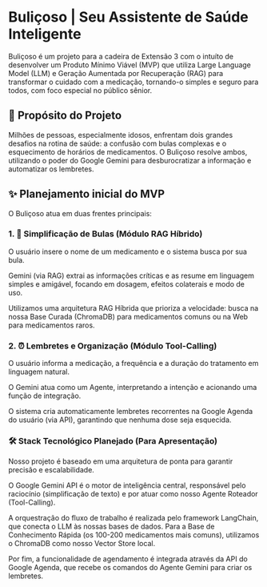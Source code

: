 # Buliçoso | Seu Assistente de Saúde Inteligente

Buliçoso é um projeto para a cadeira de Extensão 3 com o intuíto de desenvolver um Produto Mínimo Viável (MVP) que utiliza Large Language Model (LLM) e Geração Aumentada por Recuperação (RAG) para transformar o cuidado com a medicação, tornando-o simples e seguro para todos, com foco especial no público sênior.

## 🎯 Propósito do Projeto

Milhões de pessoas, especialmente idosos, enfrentam dois grandes desafios na rotina de saúde: a confusão com bulas complexas e o esquecimento de horários de medicamentos. O Buliçoso resolve ambos, utilizando o poder do Google Gemini para desburocratizar a informação e automatizar os lembretes.

## ✨ Planejamento inicial do MVP

O Buliçoso atua em duas frentes principais:

### 1. 📖 Simplificação de Bulas (Módulo RAG Híbrido)
    
O usuário insere o nome de um medicamento e o sistema busca por sua bula.

Gemini (via RAG) extrai as informações críticas e as resume em linguagem simples e amigável, focando em dosagem, efeitos colaterais e modo de uso.

Utilizamos uma arquitetura RAG Híbrida que prioriza a velocidade: busca na nossa Base Curada (ChromaDB) para medicamentos comuns ou na Web para medicamentos raros.

### 2. ⏰ Lembretes e Organização (Módulo Tool-Calling)

O usuário informa a medicação, a frequência e a duração do tratamento em linguagem natural.

O Gemini atua como um Agente, interpretando a intenção e acionando uma função de integração.

O sistema cria automaticamente lembretes recorrentes na Google Agenda do usuário (via API), garantindo que nenhuma dose seja esquecida.

### 🛠️ Stack Tecnológico Planejado (Para Apresentação)

Nosso projeto é baseado em uma arquitetura de ponta para garantir precisão e escalabilidade.

O Google Gemini API é o motor de inteligência central, responsável pelo raciocínio (simplificação de texto) e por atuar como nosso Agente Roteador (Tool-Calling). 

A orquestração do fluxo de trabalho é realizada pelo framework LangChain, que conecta o LLM às nossas bases de dados. Para a Base de Conhecimento Rápida (os 100-200 medicamentos mais comuns), utilizamos o ChromaDB como nosso Vector Store local. 

Por fim, a funcionalidade de agendamento é integrada através da API do Google Agenda, que recebe os comandos do Agente Gemini para criar os lembretes.